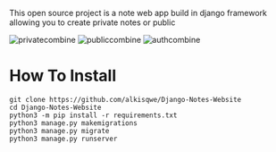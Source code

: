 This open source project is a note web app build in django framework allowing you to create private notes or public

![privatecombine](https://github.com/alkisqwe/Django-Notes-Website/assets/73914940/5bca8751-73cb-4c31-94dc-0bc5319db857)
![publiccombine](https://github.com/alkisqwe/Django-Notes-Website/assets/73914940/e46227bd-83eb-437b-afaf-834f9906d026)
![authcombine](https://github.com/alkisqwe/Django-Notes-Website/assets/73914940/20c6c800-18a7-465e-bee4-42062240e328)

# How To Install
```
git clone https://github.com/alkisqwe/Django-Notes-Website
cd Django-Notes-Website
python3 -m pip install -r requirements.txt
python3 manage.py makemigrations
python3 manage.py migrate
python3 manage.py runserver
```
